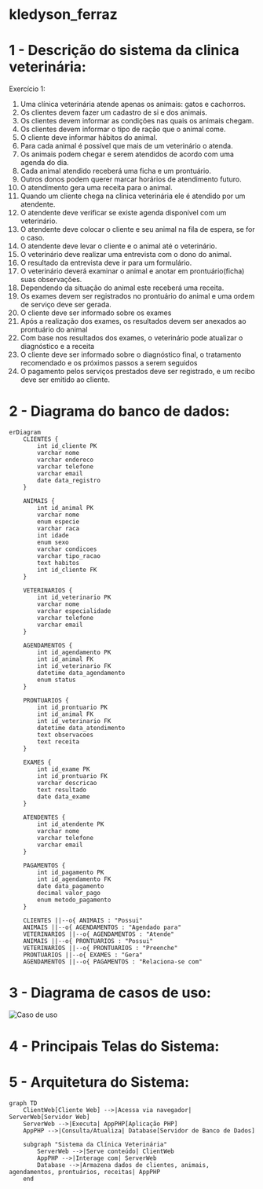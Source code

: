 # kledyson_ferraz
# 1 - Descrição do sistema da clinica veterinária:
Exercício 1:

1.	Uma clínica veterinária atende apenas os animais: gatos e cachorros. 
2.	Os clientes devem fazer um cadastro de si e dos animais. 
3.	Os clientes devem informar as condições nas quais os animais chegam. 
4.	Os clientes devem informar o tipo de ração que o animal come. 
5.	O cliente deve informar hábitos do animal. 
6.	Para cada animal é possível que mais de um veterinário o atenda. 
7.	Os animais podem chegar e serem atendidos de acordo com uma agenda do dia. 
8.	Cada animal atendido receberá uma ficha e um prontuário. 
9.	Outros donos podem querer marcar horários de atendimento futuro. 
10.	O atendimento gera uma receita para o animal. 
11.	Quando um cliente chega na clínica veterinária ele é atendido por um atendente. 
12.	O atendente deve verificar se existe agenda disponível com um veterinário. 
13.	O atendente deve colocar o cliente e seu animal na fila de espera, se for o caso. 
14.	O atendente deve levar o cliente e o animal até o veterinário. 
15.	O veterinário deve realizar uma entrevista com o dono do animal. 
16.	O resultado da entrevista deve ir para um formulário. 
17.	O veterinário deverá examinar o animal e anotar em prontuário(ficha) suas observações. 
18.	Dependendo da situação do animal este receberá uma receita.
19.	Os exames devem ser registrados no prontuário do animal e uma ordem de serviço deve ser gerada.
20.	O cliente deve ser informado sobre os exames
21.	Após a realização dos exames, os resultados devem ser anexados ao prontuário do animal
22.	Com base nos resultados dos exames, o veterinário pode atualizar o diagnóstico e a receita
23.	O cliente deve ser informado sobre o diagnóstico final, o tratamento recomendado e os próximos passos a serem seguidos
24.	O pagamento pelos serviços prestados deve ser registrado, e um recibo deve ser emitido ao cliente.

# 2 - Diagrama do banco de dados:
```mermaid
erDiagram
    CLIENTES {
        int id_cliente PK
        varchar nome
        varchar endereco
        varchar telefone
        varchar email
        date data_registro
    }
    
    ANIMAIS {
        int id_animal PK
        varchar nome
        enum especie
        varchar raca
        int idade
        enum sexo
        varchar condicoes
        varchar tipo_racao
        text habitos
        int id_cliente FK
    }
    
    VETERINARIOS {
        int id_veterinario PK
        varchar nome
        varchar especialidade
        varchar telefone
        varchar email
    }
    
    AGENDAMENTOS {
        int id_agendamento PK
        int id_animal FK
        int id_veterinario FK
        datetime data_agendamento
        enum status
    }
    
    PRONTUARIOS {
        int id_prontuario PK
        int id_animal FK
        int id_veterinario FK
        datetime data_atendimento
        text observacoes
        text receita
    }
    
    EXAMES {
        int id_exame PK
        int id_prontuario FK
        varchar descricao
        text resultado
        date data_exame
    }
    
    ATENDENTES {
        int id_atendente PK
        varchar nome
        varchar telefone
        varchar email
    }
    
    PAGAMENTOS {
        int id_pagamento PK
        int id_agendamento FK
        date data_pagamento
        decimal valor_pago
        enum metodo_pagamento
    }
    
    CLIENTES ||--o{ ANIMAIS : "Possui"
    ANIMAIS ||--o{ AGENDAMENTOS : "Agendado para"
    VETERINARIOS ||--o{ AGENDAMENTOS : "Atende"
    ANIMAIS ||--o{ PRONTUARIOS : "Possui"
    VETERINARIOS ||--o{ PRONTUARIOS : "Preenche"
    PRONTUARIOS ||--o{ EXAMES : "Gera"
    AGENDAMENTOS ||--o{ PAGAMENTOS : "Relaciona-se com"
````

# 3 - Diagrama de casos de uso:

![Caso de uso](Diagrama.png)

# 4 - Principais Telas do Sistema:

# 5 - Arquitetura do Sistema:
```mermaid
graph TD
    ClientWeb[Cliente Web] -->|Acessa via navegador| ServerWeb[Servidor Web]
    ServerWeb -->|Executa| AppPHP[Aplicação PHP]
    AppPHP -->|Consulta/Atualiza| Database[Servidor de Banco de Dados]
    
    subgraph "Sistema da Clínica Veterinária"
        ServerWeb -->|Serve conteúdo| ClientWeb
        AppPHP -->|Interage com| ServerWeb
        Database -->|Armazena dados de clientes, animais, agendamentos, prontuários, receitas| AppPHP
    end
```